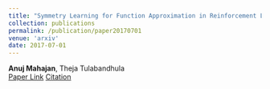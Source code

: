 ```yaml
---
title: "Symmetry Learning for Function Approximation in Reinforcement Learning"
collection: publications
permalink: /publication/paper20170701
venue: 'arxiv'
date: 2017-07-01
---
```

**Anuj Mahajan**, Theja Tulabandhula\
[Paper Link](http://anuj-mahajan.github.io/files/slfarl.pdf)    [Citation](/bibtex/paper4.html)
